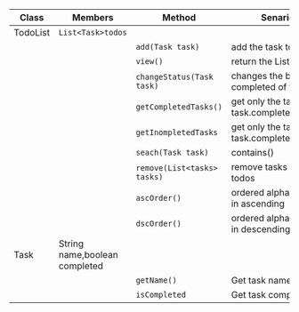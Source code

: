 | Class    | Members                       | Method                      | Senarios                                     | Output  |
|----------|-------------------------------|-----------------------------|----------------------------------------------|---------|
| TodoList | `List<Task>todos `              |                             |                                              |         |
|          |                               | `add(Task task)  `          | add the task to the List                     | void    |
|          |                               | `view()  `                  | return the List                              | List<>  |
|          |                               | `changeStatus(Task task) `  | changes the boolean completed of the task !  | void    |
|          |                               | `getCompletedTasks()`       | get only the task with task.completed==True  | List<>  |
|          |                               | `getInompletedTasks`        | get only the task with task.completed==False | List<>  |
|          |                               | `seach(Task task)`          | contains()                                   | String  |
|          |                               | `remove(List<tasks> tasks)` | remove tasks from todos                      | void    |
|          |                               | `ascOrder()`                | ordered alphabetically in ascending          | List<>  |
|          |                               | `dscOrder()`                | ordered alphabetically in descending         | List<>  |
| Task     | String name,boolean completed |                             |                                              |         |
|          |                               | `getName()`                 | Get task name                                | String  |
|          |                               | `isCompleted`               | Get task completion                          | boolean |


